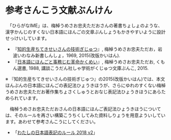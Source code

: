 # ￹参考￺さんこう￻￹文献￺ぶんけん￻

　「ひらがなIME」は、￹梅棹￺うめさお￻￹忠夫￺ただお￻さんの￹著書￺ちょしょ￻のような、￹漢字￺かんじ￻のすくない￹日本語￺にほんご￻の￹文章￺ぶんしょう￻もかきやすいように￹設計￺せっけい￻しています。

- 『[￹知的生産￺ちてきせいさん￻の￹技術￺ぎじゅつ￻](https://www.iwanami.co.jp/book/b267410.html)』, ￹梅棹￺うめさお￻￹忠夫￺ただお￻，￹岩波￺いわなみ￻￹新書￺しんしょ￻，1969, 2015(￹改版￺かいはん￻).
- 『[￹日本語￺にほんご￻と￹事務￺じむ￻￹革命￺かくめい￻](http://bookclub.kodansha.co.jp/product?item=0000211818)』, ￹梅棹￺うめさお￻￹忠夫￺ただお￻, くもん選書, 1988, ￹講談￺こうだん￻￹社￺しゃ￻￹学術￺がくじゅつ￻￹文庫￺ぶんこ￻, 2015.

※ 『￹知的生産￺ちてきせいさん￻の￹技術￺ぎじゅつ￻』の2015(￹改版￺かいはん￻)では、￹本文￺ほんぶん￻の￹日本語￺にほんご￻の￹表記法￺ひょうきほう￻が、さらにゆれのすくない￹梅棹￺うめさお￻￹忠夫￺ただお￻￹著作集￺ちょさくしゅう￻とおなじ￹表記法￺ひょうきほう￻にあらためられています。

　￹梅棹￺うめさお￻￹忠夫￺ただお￻さんの￹日本語￺にほんご￻￹表記法￺ひょうきほう￻については、そのルールを￹再￺さい￻￹構築￺こうちく￻してみた￹資料￺しりょう￻を￹用意￺ようい￻しています。あわせて￹参考￺さんこう￻にしてください。

- 「[わたしの日本語表記のルール 2018 v2](https://shiki.esrille.com/2018/05/notation.html)」

